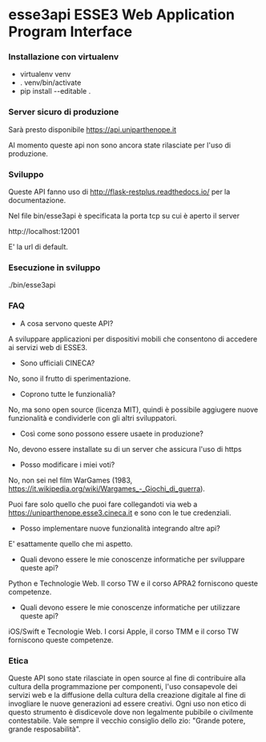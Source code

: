 # esse3api ESSE3 Web Application Program Interface

### Installazione con virtualenv ###

- virtualenv venv
- . venv/bin/activate
- pip install --editable .

### Server sicuro di produzione

Sarà presto disponibile https://api.uniparthenope.it

Al momento queste api non sono ancora state rilasciate per l'uso di produzione.


### Sviluppo ###

Queste API fanno uso di http://flask-restplus.readthedocs.io/ per la documentazione.

Nel file bin/esse3api è specificata la porta tcp su cui è aperto il server

http://localhost:12001

E' la url di default.

### Esecuzione in sviluppo ###

./bin/esse3api

### FAQ ###

- A cosa servono queste API?

A sviluppare applicazioni per dispositivi mobili che consentono di accedere ai servizi web di ESSE3.

- Sono ufficiali CINECA?

No, sono il frutto di sperimentazione.

- Coprono tutte le funzionalià?

No, ma sono open source (licenza MIT), quindi è possibile aggiugere nuove funzionalità e condividerle con gli altri sviluppatori.

- Così come sono possono essere usaete in produzione?

No, devono essere installate su di un server che assicura l'uso di https

- Posso modificare i miei voti?

No, non sei nel film WarGames (1983, https://it.wikipedia.org/wiki/Wargames_-_Giochi_di_guerra).

Puoi fare solo quello che puoi fare collegandoti via web a https://uniparthenope.esse3.cineca.it e sono con le tue credenziali.

- Posso implementare nuove funzionalità integrando altre api?

E' esattamente quello che mi aspetto.

- Quali devono essere le mie conoscenze informatiche per sviluppare queste api?

Python e Technologie Web. Il corso TW e il corso APRA2 forniscono queste competenze.

- Quali devono essere le mie conoscenze informatiche per utilizzare queste api?

iOS/Swift e Tecnologie Web. I corsi Apple, il corso TMM e il corso TW forniscono queste competenze.

### Etica ###

Queste API sono state rilasciate in open source al fine di contribuire alla cultura della programmazione per componenti, l'uso consapevole dei servizi web e la diffusione della cultura della creazione digitale al fine di invogliare le nuove generazioni ad essere creativi. Ogni uso non etico di questo strumento è disdicevole dove non legalmente pubibile o civilmente contestabile. Vale sempre il vecchio consiglio dello zio: "Grande potere, grande resposabilità".

